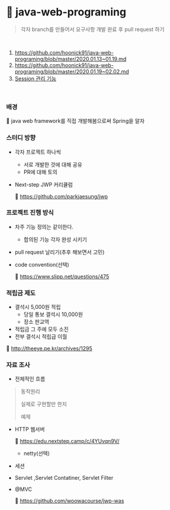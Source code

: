 # :leaves: java-web-programing

> 각자 branch를 만들어서 요구사항 개발 완료 후 pull request 하기

<br>

1. https://github.com/hoonick91/java-web-programing/blob/master/2020.01.13~01.19.md
2. https://github.com/hoonick91/java-web-programing/blob/master/2020.01.19~02.02.md
3. [Session 관리 기능](https://github.com/hoonick91/java-web-programing/blob/master/2020.02.02~02.09.md)

<br>



### 배경

:pushpin: java web framework를 직접 개발해봄으로써​ Spring을 알자

### 스터디 방향

- 각자 프로젝트 하나씩

  - 서로 개발한 것에 대해 공유
  - PR에 대해 토의

- Next-step JWP  커리큘럼

  :page_facing_up: https://github.com/parkjaesung/jwp

### 프로젝트 진행 방식

- 차주 기능 정의는 같이한다.

  - 합의된 기능 각자 완성 시키기

- pull request 날리기(추후 해보면서 고민)

- code convention(선택)

  :page_facing_up: ​https://www.slipp.net/questions/475



### 적립금 제도

- 결석시 5,000원 적립
  - 당일 통보 결석시 10,000원 
  - 장소 판교역
- 적립금 그 주에 모두 소진
- 전부 결석시 적립급 이월

:page_facing_up: ​http://theeye.pe.kr/archives/1295

### 자료 조사

- 전체적인 흐름

> 동작원리
>
> 실제로 구현할만 한지
>
> 예제

- HTTP 웹서버

  :page_facing_up: ​https://edu.nextstep.camp/c/4YUvqn9V/

  - netty(선택)

- 세션

- Servlet ,Servlet Contatiner, Servlet Filter

- @MVC

  :page_facing_up: https://github.com/woowacourse/jwp-was



